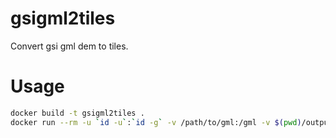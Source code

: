 # gsigml2tiles

Convert gsi gml dem to tiles.

# Usage

```bash
docker build -t gsigml2tiles .
docker run --rm -u `id -u`:`id -g` -v /path/to/gml:/gml -v $(pwd)/output:/output gsigml2tiles
```